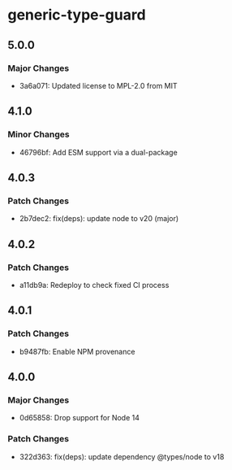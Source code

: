 # generic-type-guard

## 5.0.0

### Major Changes

- 3a6a071: Updated license to MPL-2.0 from MIT

## 4.1.0

### Minor Changes

- 46796bf: Add ESM support via a dual-package

## 4.0.3

### Patch Changes

- 2b7dec2: fix(deps): update node to v20 (major)

## 4.0.2

### Patch Changes

- a11db9a: Redeploy to check fixed CI process

## 4.0.1

### Patch Changes

- b9487fb: Enable NPM provenance

## 4.0.0

### Major Changes

- 0d65858: Drop support for Node 14

### Patch Changes

- 322d363: fix(deps): update dependency @types/node to v18
